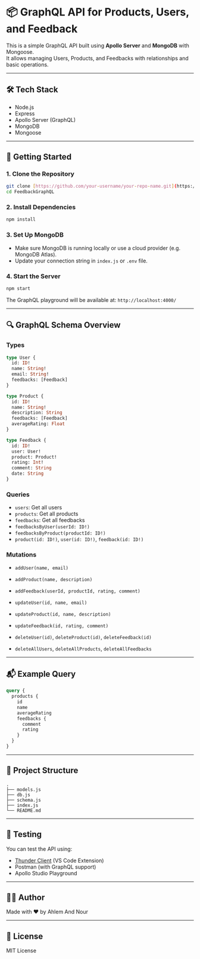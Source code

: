 # 📦 GraphQL API for Products, Users, and Feedback

This is a simple GraphQL API built using **Apollo Server** and **MongoDB** with Mongoose.  
It allows managing Users, Products, and Feedbacks with relationships and basic operations.

---

## 🛠️ Tech Stack

- Node.js
- Express
- Apollo Server (GraphQL)
- MongoDB
- Mongoose

---

## 🚀 Getting Started

### 1. Clone the Repository

```bash
git clone [https://github.com/your-username/your-repo-name.git](https://github.com/AhlemBenmed/FeedbackGraphQL.git)
cd FeedbackGraphQL
````

### 2. Install Dependencies

```bash
npm install
```

### 3. Set Up MongoDB

* Make sure MongoDB is running locally or use a cloud provider (e.g. MongoDB Atlas).
* Update your connection string in `index.js` or `.env` file.

### 4. Start the Server

```bash
npm start
```

The GraphQL playground will be available at:
`http://localhost:4000/`

---

## 🔍 GraphQL Schema Overview

### Types

```graphql
type User {
  id: ID!
  name: String!
  email: String!
  feedbacks: [Feedback]
}

type Product {
  id: ID!
  name: String!
  description: String
  feedbacks: [Feedback]
  averageRating: Float
}

type Feedback {
  id: ID!
  user: User!
  product: Product!
  rating: Int!
  comment: String
  date: String
}
```

### Queries

* `users`: Get all users
* `products`: Get all products
* `feedbacks`: Get all feedbacks
* `feedbacksByUser(userId: ID!)`
* `feedbacksByProduct(productId: ID!)`
* `product(id: ID!)`, `user(id: ID!)`, `feedback(id: ID!)`

### Mutations

* `addUser(name, email)`

* `addProduct(name, description)`

* `addFeedback(userId, productId, rating, comment)`

* `updateUser(id, name, email)`

* `updateProduct(id, name, description)`

* `updateFeedback(id, rating, comment)`

* `deleteUser(id)`, `deleteProduct(id)`, `deleteFeedback(id)`

* `deleteAllUsers`, `deleteAllProducts`, `deleteAllFeedbacks`

---

## 📬 Example Query

```graphql
query {
  products {
    id
    name
    averageRating
    feedbacks {
      comment
      rating
    }
  }
}
```

---

## 📁 Project Structure

```
.
├── models.js
├── db.js
├── schema.js
├── index.js
└── README.md
```

---

## 🧪 Testing

You can test the API using:

* [Thunder Client](https://www.thunderclient.com/) (VS Code Extension)
* Postman (with GraphQL support)
* Apollo Studio Playground

---

## 🧑‍💻 Author

Made with ❤️ by Ahlem And Nour

---

## 📄 License

MIT License
